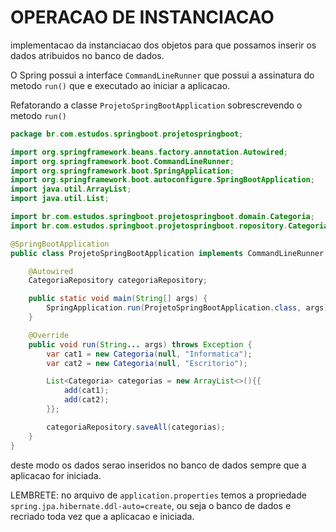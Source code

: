 # __OPERACAO DE INSTANCIACAO__

implementacao da instanciacao dos objetos para que possamos inserir os dados atribuidos no banco de dados.

O Spring possui a interface `CommandLineRunner` que possui a assinatura do metodo `run()` que e executado ao iniciar a aplicacao.

Refatorando a classe `ProjetoSpringBootApplication` sobrescrevendo o metodo `run()`

```java
package br.com.estudos.springboot.projetospringboot;

import org.springframework.beans.factory.annotation.Autowired;
import org.springframework.boot.CommandLineRunner;
import org.springframework.boot.SpringApplication;
import org.springframework.boot.autoconfigure.SpringBootApplication;
import java.util.ArrayList;
import java.util.List;

import br.com.estudos.springboot.projetospringboot.domain.Categoria;
import br.com.estudos.springboot.projetospringboot.ropository.CategoriaRepository;

@SpringBootApplication
public class ProjetoSpringBootApplication implements CommandLineRunner {

	@Autowired
	CategoriaRepository categoriaRepository;

	public static void main(String[] args) {
		SpringApplication.run(ProjetoSpringBootApplication.class, args);
	}

	@Override
	public void run(String... args) throws Exception {
		var cat1 = new Categoria(null, "Informatica");
		var cat2 = new Categoria(null, "Escritorio");

		List<Categoria> categorias = new ArrayList<>(){{
			add(cat1);
			add(cat2);
		}};

		categoriaRepository.saveAll(categorias);
	}
}
```

deste modo os dados serao inseridos no banco de dados sempre que a aplicacao for iniciada.

LEMBRETE: no arquivo de `application.properties` temos a propriedade `spring.jpa.hibernate.ddl-auto=create`, ou seja o banco de dados e recriado toda vez que a aplicacao e iniciada.